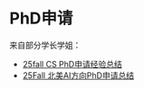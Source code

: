 # PhD申请

来自部分学长学姐：

* [25fall CS PhD申请经验总结](https://zhuanlan.zhihu.com/p/21026598290)
* [25Fall 北美AI方向PhD申请总结](https://zhuanlan.zhihu.com/p/28918557106)
